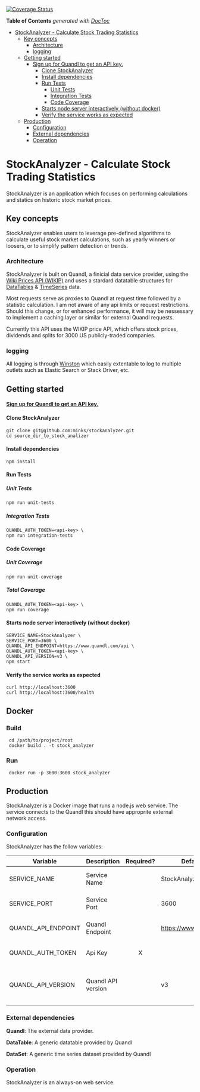[![Coverage Status](https://coveralls.io/repos/github/minkd/StockAnalizer/badge.svg?branch=master)](https://coveralls.io/github/minkd/StockAnalizer?branch=master)

<!-- START doctoc generated TOC please keep comment here to allow auto update -->
<!-- DON'T EDIT THIS SECTION, INSTEAD RE-RUN doctoc TO UPDATE -->
**Table of Contents**  *generated with [DocToc](https://github.com/thlorenz/doctoc)*

- [StockAnalyzer - Calculate Stock Trading Statistics](#stockanalyzer---calculate-stock-trading-statistics)
  - [Key concepts](#key-concepts)
    - [Architecture](#architecture)
    - [logging](#logging)
  - [Getting started](#getting-started)
    - [Sign up for Quandl to get an API key.](#sign-up-for-quandl-to-get-an-api-key)
      - [Clone StockAnalyzer](#clone-stockanalyzer)
      - [Install dependencies](#install-dependencies)
      - [Run Tests](#run-tests)
        - [Unit Tests](#unit-tests)
        - [Integration Tests](#integration-tests)
        - [Code Coverage](#code-coverage)
      - [Starts node server interactively (without docker)](#starts-node-server-interactively-without-docker)
      - [Verify the service works as expected](#verify-the-service-works-as-expected)
  - [Production](#production)
    - [Configuration](#configuration)
    - [External dependencies](#external-dependencies)
    - [Operation](#operation)

<!-- END doctoc generated TOC please keep comment here to allow auto update -->

# StockAnalyzer - Calculate Stock Trading Statistics

StockAnalyzer is an application which focuses on performing calculations and statics on historic stock market prices.

## Key concepts
StockAnalyzer enables users to leverage pre-defined algorithms to calculate useful stock market calculations, such as yearly winners or loosers, or to simplify pattern detection or trends.

### Architecture
StockAnalyzer is built on Quandl, a finicial data service provider, using the [Wiki Prices API (WIKIP)](https://www.quandl.com/databases/WIKIP/documentation/about) and uses a stardard datatable structures for [DataTables](https://docs.quandl.com/docs/tables-1) & [TimeSeries](https://docs.quandl.com/docs/time-series) data.

Most requests serve as proxies to Quandl at request time followed by a statistic calculation. I am not aware of any api limits or request restrictions. Should this change, or for enhanced performance, it will may be nessessary to implement a caching layer or similar for external Quandl requests.

Currently this API uses the WIKIP price API, which offers stock prices, dividends and splits for 3000 US publicly-traded companies.

### logging
All logging is through [Winston](https://github.com/winstonjs/winston) which easily extentable to log to multiple outlets such as Elastic Search or Stack Driver, etc.


## Getting started


#### [Sign up for Quandl to get an API key.](https://docs.quandl.com/docs/getting-started#section-getting-an-api-key)

#### Clone StockAnalyzer
```
git clone git@github.com:minks/stockanalyzer.git
cd source_dir_to_stock_analizer
```

#### Install dependencies
```
npm install
```

#### Run Tests

##### Unit Tests
```
npm run unit-tests
```

##### Integration Tests
```
QUANDL_AUTH_TOKEN=<api-key> \
npm run integration-tests
```

#### Code Coverage
##### Unit Coverage
```
npm run unit-coverage
```

##### Total Coverage
```
QUANDL_AUTH_TOKEN=<api-key> \
npm run coverage
```

#### Starts node server interactively (without docker)
```
SERVICE_NAME=StockAnalyzer \
SERVICE_PORT=3600 \
QUANDL_API_ENDPOINT=https://www.quandl.com/api \
QUANDL_AUTH_TOKEN=<api-key> \
QUANDL_API_VERSION=v3 \
npm start
```

#### Verify the service works as expected
```
curl http://localhost:3600
curl http://localhost:3600/health
```

## Docker

### Build
```
 cd /path/to/project/root
 docker build . -t stock_analyzer
```
### Run
```
 docker run -p 3600:3600 stock_analyzer
```


## Production
StockAnalyzer is a Docker image that runs a node.js web service. The service connects to the Quandl this should have approprite external network access.


### Configuration
StockAnalyzer has the follow variables:

| Variable | Description | Required? | Default Value | Comments |
| --- | --- | :---: | --- | --- |
| SERVICE_NAME | Service Name |  | StockAnalyzer | The name of this service. |
| SERVICE_PORT | Service Port |  | 3600 | The port to expose for this API. |
| QUANDL_API_ENDPOINT | Quandl Endpoint | | https://www.quandl.com/api | The Quandl API endpoint. |
| QUANDL_AUTH_TOKEN | Api Key | X | | Should be based on environment |
| QUANDL_API_VERSION | Quandl API version |  | v3 | The version of the Quandl API we will be using |


### External dependencies

**Quandl**: The external data provider.

**DataTable**: A generic datatable provided by Quandl

**DataSet**: A generic time series dataset provided by Quandl

### Operation

StockAnalyzer is an always-on web service.